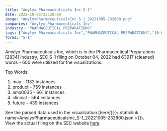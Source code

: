 ```yaml
---
title: "Amylyx Pharmaceuticals Inc S-1"
date: 2022-10-05T23:28:00
image: "AmylyxPharmaceuticalsInc_S-1_20221005-232800.png"
companies: "Amylyx Pharmaceuticals Inc"
industry: "PHARMACEUTICAL PREPARATIONS"
tags: ["Amylyx Pharmaceuticals Inc","PHARMACEUTICAL PREPARATIONS","10-04-2022","S-1"]
forms: "S-1"
---
```

Amylyx Pharmaceuticals Inc, which is in the Pharmaceutical Preparations [2834] industry, SEC S-1 filing on October 04, 2022 had 63917 (cleaned) words - 600 were utilized for the visualizations.

Top Words:
1. may - 1132 instances
2. product - 759 instances
3. amx0035 - 661 instances
4. clinical - 564 instances
5. future - 439 instances


See the parsed data used in the visualization [here]({{< staticlink name=AmylyxPharmaceuticalsInc_S-1_20221005-232800.json >}}).  
View the actual filing on the SEC website [here](https://www.sec.gov/Archives/edgar/data/1658551/0001193125-22-257577.txt)
